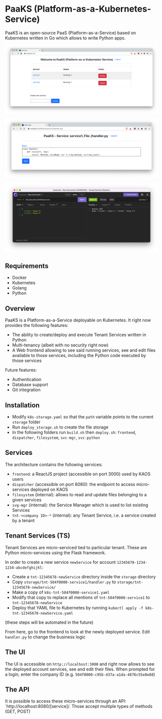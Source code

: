 # PaaKS (Platform-as-a-Kubernetes-Service)

PaaKS is an open-source PaaS (Platform-as-a-Service) based on Kubernetes written in Go which allows to write Python apps.

![List of services](/./services.png)

![The UI](./UI.png)

![Service call](./service_call.png)

## Requirements

- Docker
- Kubernetes
- Golang
- Python

## Overview

PaaKS is a Platform-as-a-Service deployable on Kubernetes. It right now provides the following features:

- The ability to create/deploy and execute Tenant Services written in Python
- Multi-tenancy (albeit with no security right now)
- A Web frontend allowing to see said running services, see and edit files available to those services, including the Python code executed by those services

Future features:

- Authentication
- Database support
- Git integration

## Installation

- Modify `k8s-storage.yaml` so that the `path` variable points to the current `storage` folder
- Run `deploy_storage.sh` to create the file storage
- In the following folders run `build.sh` then `deploy.sh`: `frontend`, `dispatcher`, `filesystem`, `svc-mgr`, `svc-python`

## Services

The architecture contains the following services:

- `frontend`: a ReactJS project (accessible on port 3000) used by KAOS users
- `dispatcher` (accessible on port 8080): the endpoint to access micro-services deployed on KAOS
- `filesystem` (internal): allows to read and update files belonging to a given services
- `svg-mgr` (internal): the Service Manager which is used to list existing Services
- `tnt-<company ID>-*` (internal): any Tenant Service, i.e. a service created by a tenant

## Tenant Services (TS)

Tenant Services are micro-serviced tied to particular tenant. These are Python micro-services using the Flask framework.

In order to create a new service `newService` for account `12345678-1234-1234-abcdefghijkl`:

- Create a `tnt-12345678-newService` directory inside the `storage` directory
- Copy `storage/tnt-504f0000-service1/handler.py` to `storage/tnt-12345678-newService/`
- Make a copy of `k8s-tnt-504f0000-service1.yaml`
- Modify that copy to replace all mentions of `tnt-504f0000-service1` to `tnt-12345678-newService`
- Deploy that YAML file to Kubernetes by running `kubectl apply -f k8s-tnt-12345678-newService.yaml`

(these steps will be automated in the future)

From here, go to the frontend to look at the newly deployed service. Edit `handler.py` to change the business logic

## The UI

The UI is accessible on `http://localhost:3000` and right now allows to see the deployed account services, see and edit their files. When prompted for a login, enter the company ID (e.g. `504f0000-c95b-437a-a1da-4876c55e8e88`)

## The API

It is possible to access these micro-services through an API: `http://localhost:8080/[service]/. Those accept multiple types of methods (GET, POST)
